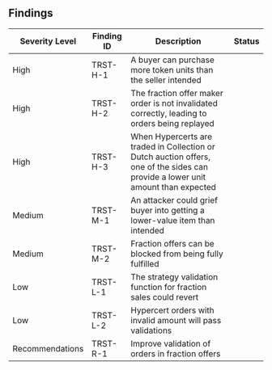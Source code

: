 ## Findings

| Severity Level  | Finding ID | Description                                                                                                                      | Status |
| --------------- | ---------- | -------------------------------------------------------------------------------------------------------------------------------- | ------ |
| High            | TRST-H-1   | A buyer can purchase more token units than the seller intended                                                                   |        |
| High            | TRST-H-2   | The fraction offer maker order is not invalidated correctly, leading to orders being replayed                                    |        |
| High            | TRST-H-3   | When Hypercerts are traded in Collection or Dutch auction offers, one of the sides can provide a lower unit amount than expected |        |
| Medium          | TRST-M-1   | An attacker could grief buyer into getting a lower-value item than intended                                                      |        |
| Medium          | TRST-M-2   | Fraction offers can be blocked from being fully fulfilled                                                                        |        |
| Low             | TRST-L-1   | The strategy validation function for fraction sales could revert                                                                 |        |
| Low             | TRST-L-2   | Hypercert orders with invalid amount will pass validations                                                                       |        |
| Recommendations | TRST-R-1   | Improve validation of orders in fraction offers                                                                                  |        |
